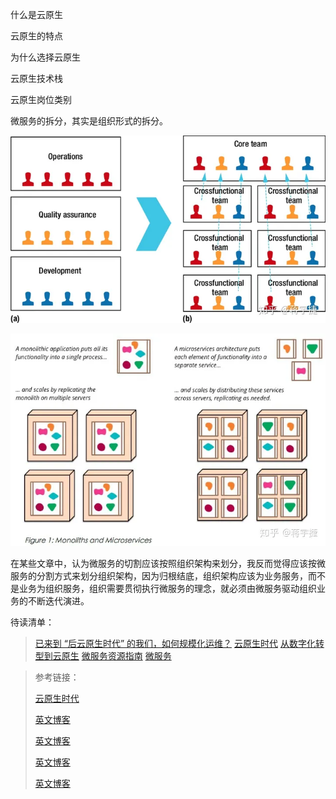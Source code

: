 



什么是云原生

云原生的特点

为什么选择云原生

云原生技术栈

云原生岗位类别



微服务的拆分，其实是组织形式的拆分。

![组织结构](picture/img.png)

![应用结构](picture/img1.png)

在某些文章中，认为微服务的切割应该按照组织架构来划分，我反而觉得应该按微服务的分割方式来划分组织架构，因为归根结底，组织架构应该为业务服务，而不是业务为组织服务，组织需要贯彻执行微服务的理念，就必须由微服务驱动组织业务的不断迭代演进。

待读清单：

> [已来到 “后云原生时代” 的我们，如何规模化运维？](https://www.infoq.cn/article/xlvgbzrvawlwhibhdboi "已来到 “后云原生时代” 的我们，如何规模化运维？")
> [云原生时代](https://zhuanlan.zhihu.com/p/149658062 "云原生时代")
> [从数字化转型到云原生](https://blog.51cto.com/ITEvan/6461730 "从数字化转型到云原生")
> [微服务资源指南](https://blog.wangheng.ca/2018/08/06/2018-08-06-Microservices-Resource-Guide/ "微服务资源指南")
> [微服务](https://blog.cuicc.com/blog/2015/07/22/microservices/#%E8%BF%9B%E5%8C%96%E5%BC%8F%E8%AE%BE%E8%AE%A1 "微服务")


> 参考链接：
>
> [云原生时代](https://zhuanlan.zhihu.com/p/149658062 "云原生时代")
>
> [英文博客](URL "英文博客")
> 
> [英文博客](URL "英文博客")
> 
> [英文博客](URL "英文博客")
> 
> [英文博客](URL "英文博客")
> 